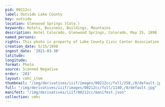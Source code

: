 ```yaml
---
pid: 00212cc
label: Outside Lake County
key: outside
location: Glenwood Springs (Colo.)
keywords: Hotels, Business, Buildings, Mountains
description: Hotel Colorado, Glenwood Springs, Colorado, May 15, 1898
named_persons: 
rights: This photo is property of Lake County Civic Center Association.
creation_date: 5/15/1898
ingest_date: '2021-03-30'
latitude: 
longitude: 
format: Photo
source: Scanned Negative
order: '203'
layout: cmhc_item
thumbnail: "/img/derivatives/iiif/images/00212cc/full/250,/0/default.jpg"
full: "/img/derivatives/iiif/images/00212cc/full/1140,/0/default.jpg"
manifest: "/img/derivatives/iiif/00212cc/manifest.json"
collection: cmhc
---
```

